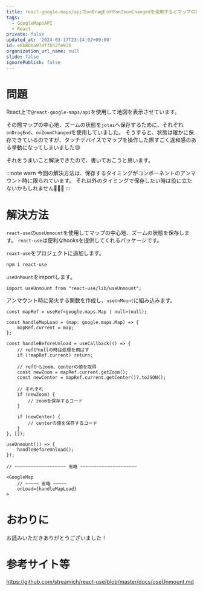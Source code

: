 ```yaml
---
title: react-google-maps/apiでonDragEndやonZoomChangedを使用するとマップの動きが変になる問題の解決法
tags:
  - GoogleMapsAPI
  - React
private: false
updated_at: '2024-03-17T23:14:02+09:00'
id: e8b8b6a974ffb52fe93b
organization_url_name: null
slide: false
ignorePublish: false
---
```

# 問題
React上で`@react-google-maps/api`を使用して地図を表示させています。

その際マップの中心地、ズームの状態を`jotai`へ保存するために、それぞれ`onDragEnd`、`onZoomChanged`を使用していました。
そうすると、状態は確かに保存できているのですが、タッチデバイスでマップを操作した際すごく違和感のある挙動になってしまいました😢

それをうまいこと解決できたので、書いておこうと思います。

:::note warn
今回の解決方法は、保存するタイミングがコンポーネントのアンマウント時に限られています。
それ以外のタイミングで保存したい時は役に立たないかもしれません🙇🏻‍♂️
:::


# 解決方法
`react-use`の`useUnmount`を使用してマップの中心地、ズームの状態を保存します。
`react-use`は便利なhooksを提供してくれるパッケージです。

`react-use`をプロジェクトに追加します。
```zsh
npm i react-use
```

`useUnMount`をimportします。
```tsx
import useUnmount from "react-use/lib/useUnmount";
```

アンマウント時に発火する関数を作成し、`useUnMount`に組み込みます。

```tsx
const mapRef = useRef<google.maps.Map | null>(null);

const handleMapLoad = (map: google.maps.Map) => {
    mapRef.current = map;
};

const handleBeforeUnload = useCallback(() => {
    // refがnullの時は処理を飛ばす
    if (!mapRef.current) return;

    // refからzoom、centerの値を取得
    const newZoom = mapRef.current.getZoom();
    const newCenter = mapRef.current.getCenter()?.toJSON();

    // それぞれ
    if (newZoom) {
        // zoomを保存するコード
    }
    
    if (newCenter) {
        // centerの値を保存するコード
    }
}, []);

useUnmount(() => {
    handleBeforeUnload();
});

// ~~~~~~~~~~~~~~~~~~~ 省略 ~~~~~~~~~~~~~~~~~~~~~

<GoogleMap
    // ~~~~~ 省略 ~~~~~
    onLoad={handleMapLoad}
>

```

# おわりに
お読みいただきありがとうございました！

# 参考サイト等
https://github.com/streamich/react-use/blob/master/docs/useUnmount.md

